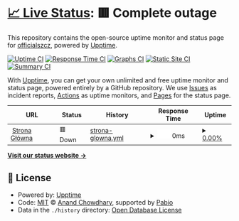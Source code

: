 # [📈 Live Status](https://status.heyserve.pl): <!--live status--> **🟥 Complete outage**

This repository contains the open-source uptime monitor and status page for [officialszcz](https://status.heyserve.pl), powered by [Upptime](https://github.com/upptime/upptime).

[![Uptime CI](https://github.com/officialszcz/statusik/workflows/Uptime%20CI/badge.svg)](https://github.com/officialszcz/statusik/actions?query=workflow%3A%22Uptime+CI%22)
[![Response Time CI](https://github.com/officialszcz/statusik/workflows/Response%20Time%20CI/badge.svg)](https://github.com/officialszcz/statusik/actions?query=workflow%3A%22Response+Time+CI%22)
[![Graphs CI](https://github.com/officialszcz/statusik/workflows/Graphs%20CI/badge.svg)](https://github.com/officialszcz/statusik/actions?query=workflow%3A%22Graphs+CI%22)
[![Static Site CI](https://github.com/officialszcz/statusik/workflows/Static%20Site%20CI/badge.svg)](https://github.com/officialszcz/statusik/actions?query=workflow%3A%22Static+Site+CI%22)
[![Summary CI](https://github.com/officialszcz/statusik/workflows/Summary%20CI/badge.svg)](https://github.com/officialszcz/statusik/actions?query=workflow%3A%22Summary+CI%22)

With [Upptime](https://upptime.js.org), you can get your own unlimited and free uptime monitor and status page, powered entirely by a GitHub repository. We use [Issues](https://github.com/officialszcz/statusik/issues) as incident reports, [Actions](https://github.com/officialszcz/statusik/actions) as uptime monitors, and [Pages](https://status.heyserve.pl) for the status page.

<!--start: status pages-->
<!-- This summary is generated by Upptime (https://github.com/upptime/upptime) -->
<!-- Do not edit this manually, your changes will be overwritten -->
<!-- prettier-ignore -->
| URL | Status | History | Response Time | Uptime |
| --- | ------ | ------- | ------------- | ------ |
| <img alt="" src="https://icons.duckduckgo.com/ip3/heyserve.pl.ico" height="13"> [Strona Główna](https://heyserve.pl/) | 🟥 Down | [strona-glowna.yml](https://github.com/officialszcz/statusik/commits/HEAD/history/strona-glowna.yml) | <details><summary><img alt="Response time graph" src="./graphs/strona-glowna/response-time-week.png" height="20"> 0ms</summary><br><a href="https://status.heyserve.pl/history/strona-glowna"><img alt="Response time 0" src="https://img.shields.io/endpoint?url=https%3A%2F%2Fraw.githubusercontent.com%2Fofficialszcz%2Fstatusik%2FHEAD%2Fapi%2Fstrona-glowna%2Fresponse-time.json"></a><br><a href="https://status.heyserve.pl/history/strona-glowna"><img alt="24-hour response time 0" src="https://img.shields.io/endpoint?url=https%3A%2F%2Fraw.githubusercontent.com%2Fofficialszcz%2Fstatusik%2FHEAD%2Fapi%2Fstrona-glowna%2Fresponse-time-day.json"></a><br><a href="https://status.heyserve.pl/history/strona-glowna"><img alt="7-day response time 0" src="https://img.shields.io/endpoint?url=https%3A%2F%2Fraw.githubusercontent.com%2Fofficialszcz%2Fstatusik%2FHEAD%2Fapi%2Fstrona-glowna%2Fresponse-time-week.json"></a><br><a href="https://status.heyserve.pl/history/strona-glowna"><img alt="30-day response time 0" src="https://img.shields.io/endpoint?url=https%3A%2F%2Fraw.githubusercontent.com%2Fofficialszcz%2Fstatusik%2FHEAD%2Fapi%2Fstrona-glowna%2Fresponse-time-month.json"></a><br><a href="https://status.heyserve.pl/history/strona-glowna"><img alt="1-year response time 0" src="https://img.shields.io/endpoint?url=https%3A%2F%2Fraw.githubusercontent.com%2Fofficialszcz%2Fstatusik%2FHEAD%2Fapi%2Fstrona-glowna%2Fresponse-time-year.json"></a></details> | <details><summary><a href="https://status.heyserve.pl/history/strona-glowna">0.00%</a></summary><a href="https://status.heyserve.pl/history/strona-glowna"><img alt="All-time uptime 0.00%" src="https://img.shields.io/endpoint?url=https%3A%2F%2Fraw.githubusercontent.com%2Fofficialszcz%2Fstatusik%2FHEAD%2Fapi%2Fstrona-glowna%2Fuptime.json"></a><br><a href="https://status.heyserve.pl/history/strona-glowna"><img alt="24-hour uptime 0.00%" src="https://img.shields.io/endpoint?url=https%3A%2F%2Fraw.githubusercontent.com%2Fofficialszcz%2Fstatusik%2FHEAD%2Fapi%2Fstrona-glowna%2Fuptime-day.json"></a><br><a href="https://status.heyserve.pl/history/strona-glowna"><img alt="7-day uptime 0.00%" src="https://img.shields.io/endpoint?url=https%3A%2F%2Fraw.githubusercontent.com%2Fofficialszcz%2Fstatusik%2FHEAD%2Fapi%2Fstrona-glowna%2Fuptime-week.json"></a><br><a href="https://status.heyserve.pl/history/strona-glowna"><img alt="30-day uptime 0.00%" src="https://img.shields.io/endpoint?url=https%3A%2F%2Fraw.githubusercontent.com%2Fofficialszcz%2Fstatusik%2FHEAD%2Fapi%2Fstrona-glowna%2Fuptime-month.json"></a><br><a href="https://status.heyserve.pl/history/strona-glowna"><img alt="1-year uptime 0.00%" src="https://img.shields.io/endpoint?url=https%3A%2F%2Fraw.githubusercontent.com%2Fofficialszcz%2Fstatusik%2FHEAD%2Fapi%2Fstrona-glowna%2Fuptime-year.json"></a></details>

<!--end: status pages-->

[**Visit our status website →**](https://status.heyserve.pl)

## 📄 License

- Powered by: [Upptime](https://github.com/upptime/upptime)
- Code: [MIT](./LICENSE) © [Anand Chowdhary](https://anandchowdhary.com), supported by [Pabio](https://pabio.com)
- Data in the `./history` directory: [Open Database License](https://opendatacommons.org/licenses/odbl/1-0/)
